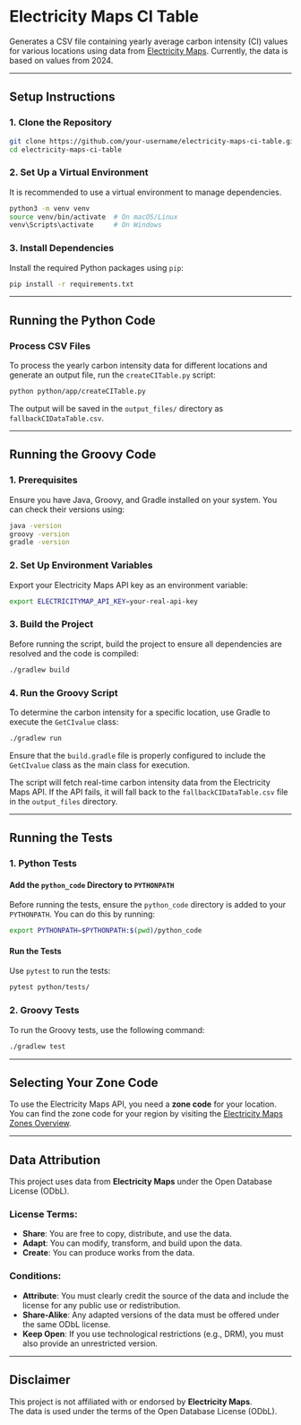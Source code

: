 # Electricity Maps CI Table

Generates a CSV file containing yearly average carbon intensity (CI) values for various locations using data from [Electricity Maps](https://app.electricitymaps.com). Currently, the data is based on values from 2024.

---

## Setup Instructions

### 1. Clone the Repository
```bash
git clone https://github.com/your-username/electricity-maps-ci-table.git
cd electricity-maps-ci-table
```

### 2. Set Up a Virtual Environment
It is recommended to use a virtual environment to manage dependencies.

```bash
python3 -m venv venv
source venv/bin/activate  # On macOS/Linux
venv\Scripts\activate     # On Windows
```

### 3. Install Dependencies
Install the required Python packages using `pip`:

```bash
pip install -r requirements.txt
```

---

## Running the Python Code

### Process CSV Files
To process the yearly carbon intensity data for different locations and generate an output file, run the `createCITable.py` script:

```bash
python python/app/createCITable.py
```

The output will be saved in the `output_files/` directory as `fallbackCIDataTable.csv`.

---

## Running the Groovy Code

### 1. Prerequisites
Ensure you have Java, Groovy, and Gradle installed on your system. You can check their versions using:
```bash
java -version
groovy -version
gradle -version
```

### 2. Set Up Environment Variables
Export your Electricity Maps API key as an environment variable:

```bash
export ELECTRICITYMAP_API_KEY=your-real-api-key
```

### 3. Build the Project
Before running the script, build the project to ensure all dependencies are resolved and the code is compiled:

```bash
./gradlew build
```

### 4. Run the Groovy Script
To determine the carbon intensity for a specific location, use Gradle to execute the `GetCIvalue` class:
```bash
./gradlew run
```
Ensure that the `build.gradle` file is properly configured to include the `GetCIvalue` class as the main class for execution.

The script will fetch real-time carbon intensity data from the Electricity Maps API. 
If the API fails, it will fall back to the `fallbackCIDataTable.csv` file in the `output_files` directory.

---

## Running the Tests

### 1. Python Tests

#### Add the `python_code` Directory to `PYTHONPATH`
Before running the tests, ensure the `python_code` directory is added to your `PYTHONPATH`. You can do this by running:

```bash
export PYTHONPATH=$PYTHONPATH:$(pwd)/python_code
```

#### Run the Tests
Use `pytest` to run the tests:

```bash
pytest python/tests/
```

### 2. Groovy Tests
To run the Groovy tests, use the following command:
```bash
./gradlew test
```

---

## Selecting Your Zone Code

To use the Electricity Maps API, you need a **zone code** for your location. You can find the zone code for your region by visiting the [Electricity Maps Zones Overview](https://portal.electricitymaps.com/docs/getting-started#zonesoverview).

---

## Data Attribution

This project uses data from **Electricity Maps** under the Open Database License (ODbL). 

### License Terms:
- **Share**: You are free to copy, distribute, and use the data.
- **Adapt**: You can modify, transform, and build upon the data.
- **Create**: You can produce works from the data.

### Conditions:
- **Attribute**: You must clearly credit the source of the data and include the license for any public use or redistribution.
- **Share-Alike**: Any adapted versions of the data must be offered under the same ODbL license.
- **Keep Open**: If you use technological restrictions (e.g., DRM), you must also provide an unrestricted version.

---

## Disclaimer

This project is not affiliated with or endorsed by **Electricity Maps**.  
The data is used under the terms of the Open Database License (ODbL).